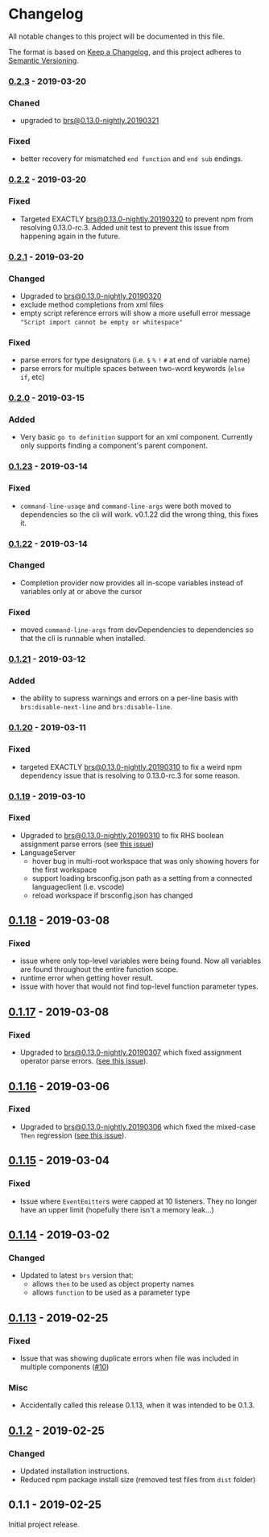 # Changelog
All notable changes to this project will be documented in this file.

The format is based on [Keep a Changelog](https://keepachangelog.com/en/1.0.0/),
and this project adheres to [Semantic Versioning](https://semver.org/spec/v2.0.0.html).



### [0.2.3] - 2019-03-20
### Chaned
 - upgraded to brs@0.13.0-nightly.20190321
### Fixed
 - better recovery for mismatched `end function` and `end sub` endings.



### [0.2.2] - 2019-03-20
### Fixed
 - Targeted EXACTLY brs@0.13.0-nightly.20190320 to prevent npm from resolving 0.13.0-rc.3. Added unit test to prevent this issue from happening again in the future. 



### [0.2.1] - 2019-03-20
### Changed
 - Upgraded to brs@0.13.0-nightly.20190320
 - exclude method completions from xml files
 - empty script reference errors will show a more usefull error message `"Script import cannot be empty or whitespace"`
### Fixed
 - parse errors for type designators (i.e. `$` `%` `!` `#` at end of variable name)
 - parse errors for multiple spaces between two-word keywords (`else     if`, etc)



### [0.2.0] - 2019-03-15
### Added
 - Very basic `go to definition` support for an xml component. Currently only supports finding a component's parent component.



### [0.1.23] - 2019-03-14
### Fixed
 - `command-line-usage` and `command-line-args` were both moved to dependencies so the cli will work. v0.1.22 did the wrong thing, this fixes it.



### [0.1.22] - 2019-03-14
### Changed
 - Completion provider now provides all in-scope variables instead of variables only at or above the cursor
### Fixed
 - moved `command-line-args` from devDependencies to dependencies so that the cli is runnable when installed.



### [0.1.21] - 2019-03-12
### Added
 - the ability to supress warnings and errors on a per-line basis with `brs:disable-next-line` and `brs:disable-line`. 



### [0.1.20] - 2019-03-11
### Fixed
 - targeted EXACTLY brs@0.13.0-nightly.20190310 to fix a weird npm dependency issue that is resolving to 0.13.0-rc.3 for some reason.



### [0.1.19] - 2019-03-10
### Fixed
 - Upgraded to brs@0.13.0-nightly.20190310 to fix RHS boolean assignment parse errors (see [this issue](https://github.com/sjbarag/brs/issues/156))
 - LanguageServer
   - hover bug in multi-root workspace that was only showing hovers for the first workspace
   - support loading brsconfig.json path as a setting from a connected languageclient (i.e. vscode)
   - reload workspace if brsconfig.json has changed



## [0.1.18] - 2019-03-08
### Fixed
 - issue where only top-level variables were being found. Now all variables are found throughout the entire function scope.  
 - runtime error when getting hover result.
 - issue with hover that would not find top-level function parameter types.


## [0.1.17] - 2019-03-08
### Fixed
 - Upgraded to brs@0.13.0-nightly.20190307 which fixed assignment operator parse errors. ([see this issue](https://github.com/sjbarag/brs/issues/173)).



## [0.1.16] - 2019-03-06
### Fixed
 - Upgraded to brs@0.13.0-nightly.20190306 which fixed the mixed-case `Then` regression ([see this issue](https://github.com/sjbarag/brs/issues/187)).



## [0.1.15] - 2019-03-04
### Fixed
 - Issue where `EventEmitter`s were capped at 10 listeners. They no longer have an upper limit (hopefully there isn't a memory leak...)



## [0.1.14] - 2019-03-02
### Changed
 - Updated to latest `brs` version that:
    - allows `then` to be used as object property names
    - allows `function` to be used as a parameter type



## [0.1.13] - 2019-02-25
### Fixed
 - Issue that was showing duplicate errors when file was included in multiple components ([#10](https://github.com/TwitchBronBron/brightscript-language/issues/10))

### Misc
 - Accidentally called this release 0.1.13, when it was intended to be 0.1.3. 



## [0.1.2] - 2019-02-25
### Changed
 - Updated installation instructions. 
 - Reduced npm package install size (removed test files from `dist` folder)



## 0.1.1 - 2019-02-25
Initial project release. 



[0.2.3]:  https://github.com/TwitchBronBron/brightscript-language/compare/v0.2.2...v0.2.3
[0.2.2]:  https://github.com/TwitchBronBron/brightscript-language/compare/v0.2.1...v0.2.2
[0.2.1]:  https://github.com/TwitchBronBron/brightscript-language/compare/v0.2.0...v0.2.1
[0.2.0]:  https://github.com/TwitchBronBron/brightscript-language/compare/v0.1.23...v0.2.0
[0.1.23]: https://github.com/TwitchBronBron/brightscript-language/compare/v0.1.22...v0.1.23
[0.1.22]: https://github.com/TwitchBronBron/brightscript-language/compare/v0.1.21...v0.1.22
[0.1.21]: https://github.com/TwitchBronBron/brightscript-language/compare/v0.1.20...v0.1.21
[0.1.20]: https://github.com/TwitchBronBron/brightscript-language/compare/v0.1.19...v0.1.20
[0.1.19]: https://github.com/TwitchBronBron/brightscript-language/compare/v0.1.18...v0.1.19
[0.1.18]: https://github.com/TwitchBronBron/brightscript-language/compare/v0.1.17...v0.1.18
[0.1.17]: https://github.com/TwitchBronBron/brightscript-language/compare/v0.1.16...v0.1.17
[0.1.16]: https://github.com/TwitchBronBron/brightscript-language/compare/v0.1.15...v0.1.16
[0.1.15]: https://github.com/TwitchBronBron/brightscript-language/compare/v0.1.14...v0.1.15
[0.1.14]: https://github.com/TwitchBronBron/brightscript-language/compare/v0.1.13...v0.1.14
[0.1.13]: https://github.com/TwitchBronBron/brightscript-language/compare/v0.1.2...v0.1.13
[0.1.2]:  https://github.com/TwitchBronBron/brightscript-language/compare/v0.1.1...v0.1.2